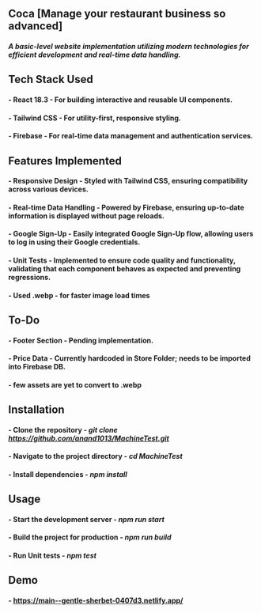 ## Coca [Manage your restaurant business so advanced]

#### _A basic-level website implementation utilizing modern technologies for efficient development and real-time data handling._

## Tech Stack Used

#### - React 18.3 - For building interactive and reusable UI components.
#### - Tailwind CSS - For utility-first, responsive styling.
#### - Firebase - For real-time data management and authentication services.

## Features Implemented

#### - Responsive Design - Styled with Tailwind CSS, ensuring compatibility across various devices.
#### - Real-time Data Handling - Powered by Firebase, ensuring up-to-date information is displayed without page reloads.
#### - Google Sign-Up -  Easily integrated Google Sign-Up flow, allowing users to log in using their Google credentials.
#### - Unit Tests - Implemented to ensure code quality and functionality, validating that each component behaves as expected and preventing regressions.
#### - Used .webp - for faster image load times

## To-Do

#### - Footer Section - Pending implementation.
#### - Price Data - Currently hardcoded in Store Folder; needs to be imported into Firebase DB.
#### - few assets are yet to convert to .webp

## Installation

#### - Clone the repository - _git clone https://github.com/anand1013/MachineTest.git_
#### - Navigate to the project directory -  _cd MachineTest_
#### - Install dependencies - _npm install_

## Usage

#### - Start the development server - _npm run start_
#### - Build the project for production - _npm run build_
#### - Run Unit tests - _npm test_

## Demo

#### - https://main--gentle-sherbet-0407d3.netlify.app/
